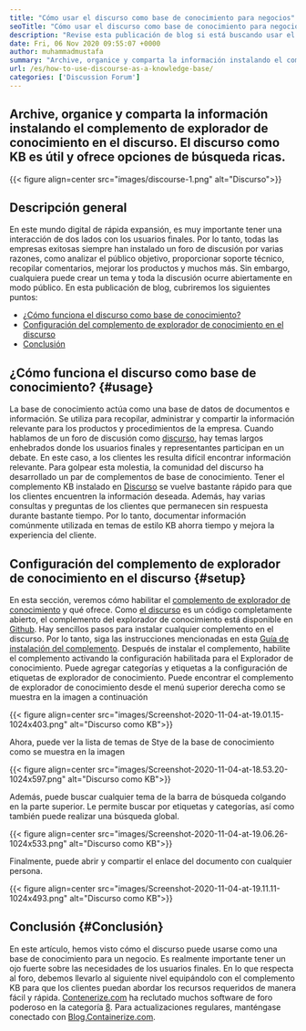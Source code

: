 ```yaml
---
title: "Cómo usar el discurso como base de conocimiento para negocios" 
seoTitle: "Cómo usar el discurso como base de conocimiento para negocios" 
description: "Revise esta publicación de blog si está buscando usar el discurso como base de conocimiento. Habilitarlo hoy y comparta las versiones en vivo de los documentos de su empresa" 
date: Fri, 06 Nov 2020 09:55:07 +0000
author: muhammadmustafa
summary: "Archive, organice y comparta la información instalando el complemento de explorador de conocimiento en el discurso. El discurso como KB es útil y ofrece opciones de búsqueda ricas." 
url: /es/how-to-use-discourse-as-a-knowledge-base/
categories: ['Discussion Forum']
---
```


## Archive, organice y comparta la información instalando el complemento de explorador de conocimiento en el discurso. El discurso como KB es útil y ofrece opciones de búsqueda ricas.

{{< figure align=center src="images/discourse-1.png" alt="Discurso">}}


## Descripción general
En este mundo digital de rápida expansión, es muy importante tener una interacción de dos lados con los usuarios finales. Por lo tanto, todas las empresas exitosas siempre han instalado un foro de discusión por varias razones, como analizar el público objetivo, proporcionar soporte técnico, recopilar comentarios, mejorar los productos y muchos más. Sin embargo, cualquiera puede crear un tema y toda la discusión ocurre abiertamente en modo público.
En esta publicación de blog, cubriremos los siguientes puntos:
  * [¿Cómo funciona el discurso como base de conocimiento?][1]
  * [Configuración del complemento de explorador de conocimiento en el discurso][2]
  * [Conclusión][3]

## ¿Cómo funciona el discurso como base de conocimiento? {#usage}

La base de conocimiento actúa como una base de datos de documentos e información. Se utiliza para recopilar, administrar y compartir la información relevante para los productos y procedimientos de la empresa. Cuando hablamos de un foro de discusión como [discurso][4], hay temas largos enhebrados donde los usuarios finales y representantes participan en un debate. En este caso, a los clientes les resulta difícil encontrar información relevante. Para golpear esta molestia, la comunidad del discurso ha desarrollado un par de complementos de base de conocimiento.
Tener el complemento KB instalado en [Discurso][4] se vuelve bastante rápido para que los clientes encuentren la información deseada. Además, hay varias consultas y preguntas de los clientes que permanecen sin respuesta durante bastante tiempo. Por lo tanto, documentar información comúnmente utilizada en temas de estilo KB ahorra tiempo y mejora la experiencia del cliente.

## Configuración del complemento de explorador de conocimiento en el discurso {#setup}

En esta sección, veremos cómo habilitar el [complemento de explorador de conocimiento][5] y qué ofrece.
Como [el discurso][4] es un código completamente abierto, el complemento del explorador de conocimiento está disponible en [Github][5].
Hay sencillos pasos para instalar cualquier complemento en el discurso. Por lo tanto, siga las instrucciones mencionadas en esta [Guía de instalación del complemento][6].
Después de instalar el complemento, habilite el complemento activando la configuración habilitada para el Explorador de conocimiento. Puede agregar categorías y etiquetas a la configuración de etiquetas de explorador de conocimiento.
Puede encontrar el complemento de explorador de conocimiento desde el menú superior derecha como se muestra en la imagen a continuación

{{< figure align=center src="images/Screenshot-2020-11-04-at-19.01.15-1024x403.png" alt="Discurso como KB">}}

Ahora, puede ver la lista de temas de Stye de la base de conocimiento como se muestra en la imagen

{{< figure align=center src="images/Screenshot-2020-11-04-at-18.53.20-1024x597.png" alt="Discurso como KB">}}

Además, puede buscar cualquier tema de la barra de búsqueda colgando en la parte superior. Le permite buscar por etiquetas y categorías, así como también puede realizar una búsqueda global.

{{< figure align=center src="images/Screenshot-2020-11-04-at-19.06.26-1024x533.png" alt="Discurso como KB">}}

Finalmente, puede abrir y compartir el enlace del documento con cualquier persona.

{{< figure align=center src="images/Screenshot-2020-11-04-at-19.11.11-1024x493.png" alt="Discurso como KB">}}


## Conclusión  {#Conclusión}

En este artículo, hemos visto cómo el discurso puede usarse como una base de conocimiento para un negocio. Es realmente importante tener un ojo fuerte sobre las necesidades de los usuarios finales. En lo que respecta al foro, debemos llevarlo al siguiente nivel equipándolo con el complemento KB para que los clientes puedan abordar los recursos requeridos de manera fácil y rápida.
[Contenerize.com][7] ha reclutado muchos software de foro poderoso en la categoría [8][8]. Para actualizaciones regulares, manténgase conectado con [Blog.Containerize.com][9].



[1]: #usage
[2]: #setup
[3]: #Conclusion
[4]: https://products.containerize.com/discussion-forum/discourse
[5]: https://github.com/discourse/discourse-knowledge-explorer
[6]: https://meta.discourse.org/t/install-a-plugin/19157
[7]: https://www.containerize.com/
[8]: https://products.containerize.com/discussion-forum
[9]: https://blog.containerize.com/
